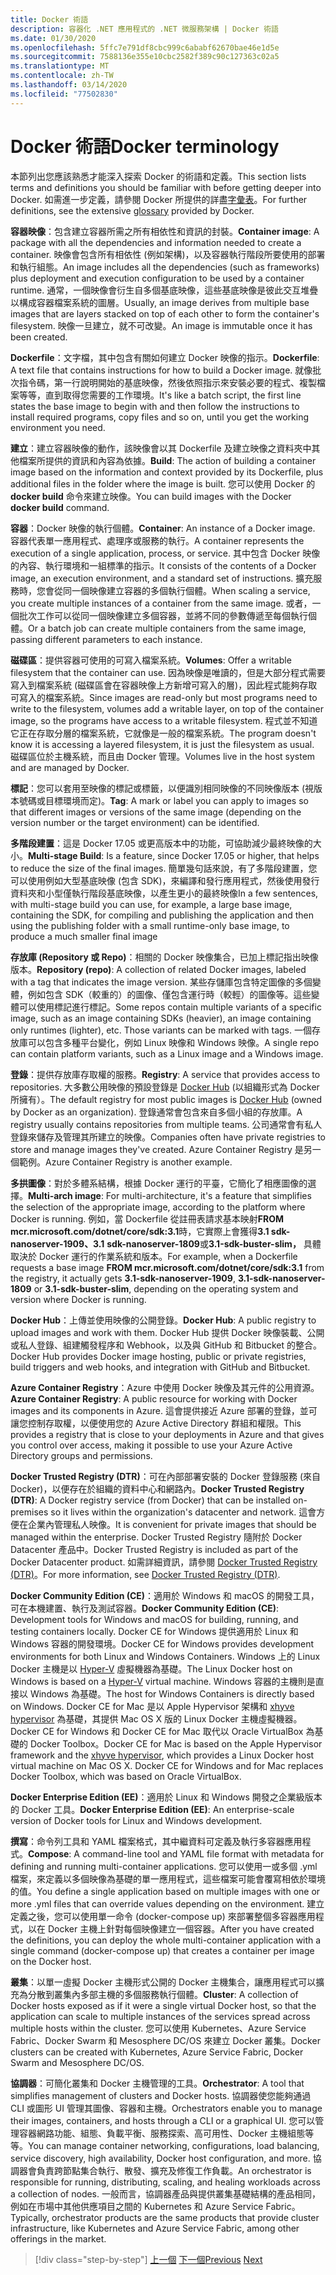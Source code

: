 ```yaml
---
title: Docker 術語
description: 容器化 .NET 應用程式的 .NET 微服務架構 | Docker 術語
ms.date: 01/30/2020
ms.openlocfilehash: 5ffc7e791df8cbc999c6ababf62670bae46e1d5e
ms.sourcegitcommit: 7588136e355e10cbc2582f389c90c127363c02a5
ms.translationtype: MT
ms.contentlocale: zh-TW
ms.lasthandoff: 03/14/2020
ms.locfileid: "77502830"
---
```

# <a name="docker-terminology"></a><span data-ttu-id="49dea-103">Docker 術語</span><span class="sxs-lookup"><span data-stu-id="49dea-103">Docker terminology</span></span>

<span data-ttu-id="49dea-104">本節列出您應該熟悉才能深入探索 Docker 的術語和定義。</span><span class="sxs-lookup"><span data-stu-id="49dea-104">This section lists terms and definitions you should be familiar with before getting deeper into Docker.</span></span> <span data-ttu-id="49dea-105">如需進一步定義，請參閱 Docker 所提供的詳盡[字彙表](https://docs.docker.com/glossary/)。</span><span class="sxs-lookup"><span data-stu-id="49dea-105">For further definitions, see the extensive [glossary](https://docs.docker.com/glossary/) provided by Docker.</span></span>

<span data-ttu-id="49dea-106">**容器映像**：包含建立容器所需之所有相依性和資訊的封裝。</span><span class="sxs-lookup"><span data-stu-id="49dea-106">**Container image**: A package with all the dependencies and information needed to create a container.</span></span> <span data-ttu-id="49dea-107">映像會包含所有相依性 (例如架構)，以及容器執行階段所要使用的部署和執行組態。</span><span class="sxs-lookup"><span data-stu-id="49dea-107">An image includes all the dependencies (such as frameworks) plus deployment and execution configuration to be used by a container runtime.</span></span> <span data-ttu-id="49dea-108">通常，一個映像會衍生自多個基底映像，這些基底映像是彼此交互堆疊以構成容器檔案系統的圖層。</span><span class="sxs-lookup"><span data-stu-id="49dea-108">Usually, an image derives from multiple base images that are layers stacked on top of each other to form the container's filesystem.</span></span> <span data-ttu-id="49dea-109">映像一旦建立，就不可改變。</span><span class="sxs-lookup"><span data-stu-id="49dea-109">An image is immutable once it has been created.</span></span>

<span data-ttu-id="49dea-110">**Dockerfile**：文字檔，其中包含有關如何建立 Docker 映像的指示。</span><span class="sxs-lookup"><span data-stu-id="49dea-110">**Dockerfile**: A text file that contains instructions for how to build a Docker image.</span></span> <span data-ttu-id="49dea-111">就像批次指令碼，第一行說明開始的基底映像，然後依照指示來安裝必要的程式、複製檔案等等，直到取得您需要的工作環境。</span><span class="sxs-lookup"><span data-stu-id="49dea-111">It's like a batch script, the first line states the base image to begin with and then follow the instructions to install required programs, copy files and so on, until you get the working environment you need.</span></span>

<span data-ttu-id="49dea-112">**建立**：建立容器映像的動作，該映像會以其 Dockerfile 及建立映像之資料夾中其他檔案所提供的資訊和內容為依據。</span><span class="sxs-lookup"><span data-stu-id="49dea-112">**Build**: The action of building a container image based on the information and context provided by its Dockerfile, plus additional files in the folder where the image is built.</span></span> <span data-ttu-id="49dea-113">您可以使用 Docker 的 **docker build** 命令來建立映像。</span><span class="sxs-lookup"><span data-stu-id="49dea-113">You can build images with the Docker **docker build** command.</span></span>

<span data-ttu-id="49dea-114">**容器**：Docker 映像的執行個體。</span><span class="sxs-lookup"><span data-stu-id="49dea-114">**Container**: An instance of a Docker image.</span></span> <span data-ttu-id="49dea-115">容器代表單一應用程式、處理序或服務的執行。</span><span class="sxs-lookup"><span data-stu-id="49dea-115">A container represents the execution of a single application, process, or service.</span></span> <span data-ttu-id="49dea-116">其中包含 Docker 映像的內容、執行環境和一組標準的指示。</span><span class="sxs-lookup"><span data-stu-id="49dea-116">It consists of the contents of a Docker image, an execution environment, and a standard set of instructions.</span></span> <span data-ttu-id="49dea-117">擴充服務時，您會從同一個映像建立容器的多個執行個體。</span><span class="sxs-lookup"><span data-stu-id="49dea-117">When scaling a service, you create multiple instances of a container from the same image.</span></span> <span data-ttu-id="49dea-118">或者，一個批次工作可以從同一個映像建立多個容器，並將不同的參數傳遞至每個執行個體。</span><span class="sxs-lookup"><span data-stu-id="49dea-118">Or a batch job can create multiple containers from the same image, passing different parameters to each instance.</span></span>

<span data-ttu-id="49dea-119">**磁碟區**：提供容器可使用的可寫入檔案系統。</span><span class="sxs-lookup"><span data-stu-id="49dea-119">**Volumes**: Offer a writable filesystem that the container can use.</span></span> <span data-ttu-id="49dea-120">因為映像是唯讀的，但是大部分程式需要寫入到檔案系統 (磁碟區會在容器映像上方新增可寫入的層)，因此程式能夠存取可寫入的檔案系統。</span><span class="sxs-lookup"><span data-stu-id="49dea-120">Since images are read-only but most programs need to write to the filesystem, volumes add a writable layer, on top of the container image, so the programs have access to a writable filesystem.</span></span> <span data-ttu-id="49dea-121">程式並不知道它正在存取分層的檔案系統，它就像是一般的檔案系統。</span><span class="sxs-lookup"><span data-stu-id="49dea-121">The program doesn't know it is accessing a layered filesystem, it is just the filesystem as usual.</span></span> <span data-ttu-id="49dea-122">磁碟區位於主機系統，而且由 Docker 管理。</span><span class="sxs-lookup"><span data-stu-id="49dea-122">Volumes live in the host system and are managed by Docker.</span></span>

<span data-ttu-id="49dea-123">**標記**：您可以套用至映像的標記或標籤，以便識別相同映像的不同映像版本 (視版本號碼或目標環境而定)。</span><span class="sxs-lookup"><span data-stu-id="49dea-123">**Tag**: A mark or label you can apply to images so that different images or versions of the same image (depending on the version number or the target environment) can be identified.</span></span>

<span data-ttu-id="49dea-124">**多階段建置**：這是 Docker 17.05 或更高版本中的功能，可協助減少最終映像的大小。</span><span class="sxs-lookup"><span data-stu-id="49dea-124">**Multi-stage Build**: Is a feature, since Docker 17.05 or higher, that helps to reduce the size of the final images.</span></span> <span data-ttu-id="49dea-125">簡單幾句話來說，有了多階段建置，您可以使用例如大型基底映像 (包含 SDK)，來編譯和發行應用程式，然後使用發行資料夾和小型僅執行階段基底映像，以產生更小的最終映像</span><span class="sxs-lookup"><span data-stu-id="49dea-125">In a few sentences, with multi-stage build you can use, for example, a large base image, containing the SDK, for compiling and publishing the application and then using the publishing folder with a small runtime-only base image, to produce a much smaller final image</span></span>

<span data-ttu-id="49dea-126">**存放庫 (Repository 或 Repo)**：相關的 Docker 映像集合，已加上標記指出映像版本。</span><span class="sxs-lookup"><span data-stu-id="49dea-126">**Repository (repo)**: A collection of related Docker images, labeled with a tag that indicates the image version.</span></span> <span data-ttu-id="49dea-127">某些存儲庫包含特定圖像的多個變體，例如包含 SDK（較重的）的圖像、僅包含運行時（較輕）的圖像等。這些變體可以使用標記進行標記。</span><span class="sxs-lookup"><span data-stu-id="49dea-127">Some repos contain multiple variants of a specific image, such as an image containing SDKs (heavier), an image containing only runtimes (lighter), etc. Those variants can be marked with tags.</span></span> <span data-ttu-id="49dea-128">一個存放庫可以包含多種平台變化，例如 Linux 映像和 Windows 映像。</span><span class="sxs-lookup"><span data-stu-id="49dea-128">A single repo can contain platform variants, such as a Linux image and a Windows image.</span></span>

<span data-ttu-id="49dea-129">**登錄**：提供存放庫存取權的服務。</span><span class="sxs-lookup"><span data-stu-id="49dea-129">**Registry**: A service that provides access to repositories.</span></span> <span data-ttu-id="49dea-130">大多數公用映像的預設登錄是 [Docker Hub](https://hub.docker.com/) (以組織形式為 Docker 所擁有）。</span><span class="sxs-lookup"><span data-stu-id="49dea-130">The default registry for most public images is [Docker Hub](https://hub.docker.com/) (owned by Docker as an organization).</span></span> <span data-ttu-id="49dea-131">登錄通常會包含來自多個小組的存放庫。</span><span class="sxs-lookup"><span data-stu-id="49dea-131">A registry usually contains repositories from multiple teams.</span></span> <span data-ttu-id="49dea-132">公司通常會有私人登錄來儲存及管理其所建立的映像。</span><span class="sxs-lookup"><span data-stu-id="49dea-132">Companies often have private registries to store and manage images they've created.</span></span> <span data-ttu-id="49dea-133">Azure Container Registry 是另一個範例。</span><span class="sxs-lookup"><span data-stu-id="49dea-133">Azure Container Registry is another example.</span></span>

<span data-ttu-id="49dea-134">**多拱圖像**：對於多體系結構，根據 Docker 運行的平臺，它簡化了相應圖像的選擇。</span><span class="sxs-lookup"><span data-stu-id="49dea-134">**Multi-arch image**: For multi-architecture, it's a feature that simplifies the selection of the appropriate image, according to the platform where Docker is running.</span></span> <span data-ttu-id="49dea-135">例如，當 Dockerfile 從註冊表請求基本映射**FROM mcr.microsoft.com/dotnet/core/sdk:3.1**時，它實際上會獲得**3.1 sdk-nanoserver-1909、3.1** **sdk-nanoserver-1809**或**3.1-sdk-buster-slim，** 具體取決於 Docker 運行的作業系統和版本。</span><span class="sxs-lookup"><span data-stu-id="49dea-135">For example, when a Dockerfile requests a base image **FROM mcr.microsoft.com/dotnet/core/sdk:3.1** from the registry, it actually gets **3.1-sdk-nanoserver-1909**, **3.1-sdk-nanoserver-1809** or **3.1-sdk-buster-slim**, depending on the operating system and version where Docker is running.</span></span>

<span data-ttu-id="49dea-136">**Docker Hub**：上傳並使用映像的公開登錄。</span><span class="sxs-lookup"><span data-stu-id="49dea-136">**Docker Hub**: A public registry to upload images and work with them.</span></span> <span data-ttu-id="49dea-137">Docker Hub 提供 Docker 映像裝載、公開或私人登錄、組建觸發程序和 Webhook，以及與 GitHub 和 Bitbucket 的整合。</span><span class="sxs-lookup"><span data-stu-id="49dea-137">Docker Hub provides Docker image hosting, public or private registries, build triggers and web hooks, and integration with GitHub and Bitbucket.</span></span>

<span data-ttu-id="49dea-138">**Azure Container Registry**：Azure 中使用 Docker 映像及其元件的公用資源。</span><span class="sxs-lookup"><span data-stu-id="49dea-138">**Azure Container Registry**: A public resource for working with Docker images and its components in Azure.</span></span> <span data-ttu-id="49dea-139">這會提供接近 Azure 部署的登錄，並可讓您控制存取權，以便使用您的 Azure Active Directory 群組和權限。</span><span class="sxs-lookup"><span data-stu-id="49dea-139">This provides a registry that is close to your deployments in Azure and that gives you control over access, making it possible to use your Azure Active Directory groups and permissions.</span></span>

<span data-ttu-id="49dea-140">**Docker Trusted Registry (DTR)**：可在內部部署安裝的 Docker 登錄服務 (來自 Docker)，以便存在於組織的資料中心和網路內。</span><span class="sxs-lookup"><span data-stu-id="49dea-140">**Docker Trusted Registry (DTR)**: A Docker registry service (from Docker) that can be installed on-premises so it lives within the organization's datacenter and network.</span></span> <span data-ttu-id="49dea-141">這會方便在企業內管理私人映像。</span><span class="sxs-lookup"><span data-stu-id="49dea-141">It is convenient for private images that should be managed within the enterprise.</span></span> <span data-ttu-id="49dea-142">Docker Trusted Registry 隨附於 Docker Datacenter 產品中。</span><span class="sxs-lookup"><span data-stu-id="49dea-142">Docker Trusted Registry is included as part of the Docker Datacenter product.</span></span> <span data-ttu-id="49dea-143">如需詳細資訊，請參閱 [Docker Trusted Registry (DTR)](https://docs.docker.com/docker-trusted-registry/overview/)。</span><span class="sxs-lookup"><span data-stu-id="49dea-143">For more information, see [Docker Trusted Registry (DTR)](https://docs.docker.com/docker-trusted-registry/overview/).</span></span>

<span data-ttu-id="49dea-144">**Docker Community Edition (CE)**：適用於 Windows 和 macOS 的開發工具，可在本機建置、執行及測試容器。</span><span class="sxs-lookup"><span data-stu-id="49dea-144">**Docker Community Edition (CE)**: Development tools for Windows and macOS for building, running, and testing containers locally.</span></span> <span data-ttu-id="49dea-145">Docker CE for Windows 提供適用於 Linux 和 Windows 容器的開發環境。</span><span class="sxs-lookup"><span data-stu-id="49dea-145">Docker CE for Windows provides development environments for both Linux and Windows Containers.</span></span> <span data-ttu-id="49dea-146">Windows 上的 Linux Docker 主機是以 [Hyper-V](https://www.microsoft.com/cloud-platform/server-virtualization) 虛擬機器為基礎。</span><span class="sxs-lookup"><span data-stu-id="49dea-146">The Linux Docker host on Windows is based on a [Hyper-V](https://www.microsoft.com/cloud-platform/server-virtualization) virtual machine.</span></span> <span data-ttu-id="49dea-147">Windows 容器的主機則是直接以 Windows 為基礎。</span><span class="sxs-lookup"><span data-stu-id="49dea-147">The host for Windows Containers is directly based on Windows.</span></span> <span data-ttu-id="49dea-148">Docker CE for Mac 是以 Apple Hypervisor 架構和 [xhyve hypervisor](https://github.com/mist64/xhyve) 為基礎，其提供 Mac OS X 版的 Linux Docker 主機虛擬機器。Docker CE for Windows 和 Docker CE for Mac 取代以 Oracle VirtualBox 為基礎的 Docker Toolbox。</span><span class="sxs-lookup"><span data-stu-id="49dea-148">Docker CE for Mac is based on the Apple Hypervisor framework and the [xhyve hypervisor](https://github.com/mist64/xhyve), which provides a Linux Docker host virtual machine on Mac OS X. Docker CE for Windows and for Mac replaces Docker Toolbox, which was based on Oracle VirtualBox.</span></span>

<span data-ttu-id="49dea-149">**Docker Enterprise Edition (EE)**：適用於 Linux 和 Windows 開發之企業級版本的 Docker 工具。</span><span class="sxs-lookup"><span data-stu-id="49dea-149">**Docker Enterprise Edition (EE)**: An enterprise-scale version of Docker tools for Linux and Windows development.</span></span>

<span data-ttu-id="49dea-150">**撰寫**：命令列工具和 YAML 檔案格式，其中繼資料可定義及執行多容器應用程式。</span><span class="sxs-lookup"><span data-stu-id="49dea-150">**Compose**: A command-line tool and YAML file format with metadata for defining and running multi-container applications.</span></span> <span data-ttu-id="49dea-151">您可以使用一或多個 .yml 檔案，來定義以多個映像為基礎的單一應用程式，這些檔案可能會覆寫相依於環境的值。</span><span class="sxs-lookup"><span data-stu-id="49dea-151">You define a single application based on multiple images with one or more .yml files that can override values depending on the environment.</span></span> <span data-ttu-id="49dea-152">建立定義之後，您可以使用單一命令 (docker-compose up) 來部署整個多容器應用程式，以在 Docker 主機上針對每個映像建立一個容器。</span><span class="sxs-lookup"><span data-stu-id="49dea-152">After you have created the definitions, you can deploy the whole multi-container application with a single command (docker-compose up) that creates a container per image on the Docker host.</span></span>

<span data-ttu-id="49dea-153">**叢集**：以單一虛擬 Docker 主機形式公開的 Docker 主機集合，讓應用程式可以擴充為分散到叢集內多部主機的多個服務執行個體。</span><span class="sxs-lookup"><span data-stu-id="49dea-153">**Cluster**: A collection of Docker hosts exposed as if it were a single virtual Docker host, so that the application can scale to multiple instances of the services spread across multiple hosts within the cluster.</span></span> <span data-ttu-id="49dea-154">您可以使用 Kubernetes、Azure Service Fabric、Docker Swarm 和 Mesosphere DC/OS 來建立 Docker 叢集。</span><span class="sxs-lookup"><span data-stu-id="49dea-154">Docker clusters can be created with Kubernetes, Azure Service Fabric, Docker Swarm and Mesosphere DC/OS.</span></span>

<span data-ttu-id="49dea-155">**協調器**：可簡化叢集和 Docker 主機管理的工具。</span><span class="sxs-lookup"><span data-stu-id="49dea-155">**Orchestrator**: A tool that simplifies management of clusters and Docker hosts.</span></span> <span data-ttu-id="49dea-156">協調器使您能夠通過 CLI 或圖形 UI 管理其圖像、容器和主機。</span><span class="sxs-lookup"><span data-stu-id="49dea-156">Orchestrators enable you to manage their images, containers, and hosts through a CLI or a graphical UI.</span></span> <span data-ttu-id="49dea-157">您可以管理容器網路功能、組態、負載平衡、服務探索、高可用性、Docker 主機組態等等。</span><span class="sxs-lookup"><span data-stu-id="49dea-157">You can manage container networking, configurations, load balancing, service discovery, high availability, Docker host configuration, and more.</span></span> <span data-ttu-id="49dea-158">協調器會負責跨節點集合執行、散發、擴充及修復工作負載。</span><span class="sxs-lookup"><span data-stu-id="49dea-158">An orchestrator is responsible for running, distributing, scaling, and healing workloads across a collection of nodes.</span></span> <span data-ttu-id="49dea-159">一般而言，協調器產品與提供叢集基礎結構的產品相同，例如在市場中其他供應項目之間的 Kubernetes 和 Azure Service Fabric。</span><span class="sxs-lookup"><span data-stu-id="49dea-159">Typically, orchestrator products are the same products that provide cluster infrastructure, like Kubernetes and Azure Service Fabric, among other offerings in the market.</span></span>

>[!div class="step-by-step"]
><span data-ttu-id="49dea-160">[上一個](docker-defined.md)
>[下一個](docker-containers-images-registries.md)</span><span class="sxs-lookup"><span data-stu-id="49dea-160">[Previous](docker-defined.md)
[Next](docker-containers-images-registries.md)</span></span>
